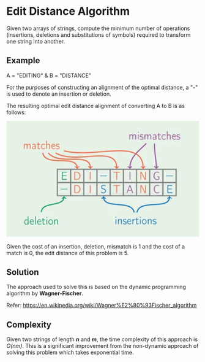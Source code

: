 # Edit Distance Algorithm

Given two arrays of strings, compute the minimum number of operations (insertions, deletions and substitutions of symbols) required to transform one string into another.

## Example

A = "EDITING" & B = "DISTANCE"

For the purposes of constructing an alignment of the optimal distance, a "***-***" is used to denote an insertion or deletion.

The resulting optimal edit distance alignment of converting A to B is as follows:

![Alt text](example.png?raw=true "Title")

Given the cost of an insertion, deletion, mismatch is 1 and the cost of a match is 0, the edit distance of this problem is 5.

## Solution

The approach used to solve this is based on the dynamic programming algorithm by **Wagner-Fischer**.

Refer: https://en.wikipedia.org/wiki/Wagner%E2%80%93Fischer_algorithm

## Complexity

Given two strings of length ***n*** and ***m***, the time complexity of this approach is *O(nm)*. This is a significant improvement from the non-dynamic approach of solving this problem which takes exponential time.
